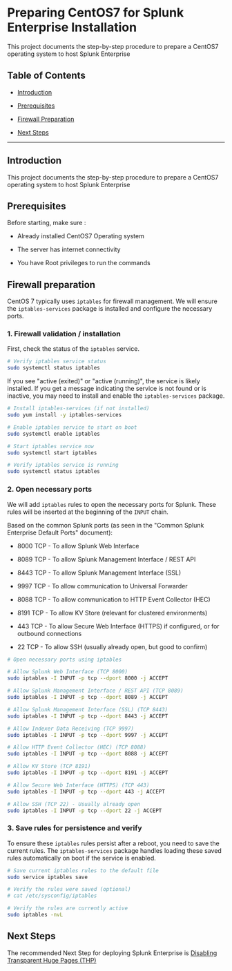 # Preparing CentOS7 for Splunk Enterprise Installation

This project documents the step-by-step procedure to prepare a CentOS7 operating system to host Splunk Enterprise

## Table of Contents

* [Introduction](#introduction)

* [Prerequisites](#prerequisites)

* [Firewall Preparation](#firewall-preparation)

* [Next Steps](#next-steps)

---

## Introduction

This project documents the step-by-step procedure to prepare a CentOS7 operating system to host Splunk Enterprise

## Prerequisites

Before starting, make sure :

* Already installed CentOS7 Operating system

* The server has internet connectivity

* You have Root privileges to run the commands

## Firewall preparation

CentOS 7 typically uses `iptables` for firewall management. We will ensure the `iptables-services` package is installed and configure the necessary ports.

### 1. Firewall validation / installation

First, check the status of the `iptables` service.

```bash
# Verify iptables service status
sudo systemctl status iptables
```

If you see "active (exited)" or "active (running)", the service is likely installed. If you get a message indicating the service is not found or is inactive, you may need to install and enable the `iptables-services` package.

```bash
# Install iptables-services (if not installed)
sudo yum install -y iptables-services

# Enable iptables service to start on boot
sudo systemctl enable iptables

# Start iptables service now
sudo systemctl start iptables

# Verify iptables service is running
sudo systemctl status iptables
```

### 2. Open necessary ports

We will add `iptables` rules to open the necessary ports for Splunk. These rules will be inserted at the beginning of the `INPUT` chain.

Based on the common Splunk ports (as seen in the "Common Splunk Enterprise Default Ports" document):

* 8000 TCP - To allow Splunk Web Interface

* 8089 TCP - To allow Splunk Management Interface / REST API
  
* 8443 TCP - To allow Splunk Management Interface (SSL)

* 9997 TCP - To allow communication to Universal Forwarder

* 8088 TCP - To allow communication to HTTP Event Collector (HEC)

* 8191 TCP - To allow KV Store (relevant for clustered environments)

* 443 TCP - To allow Secure Web Interface (HTTPS) if configured, or for outbound connections

* 22 TCP - To allow SSH (usually already open, but good to confirm)

```bash
# Open necessary ports using iptables

# Allow Splunk Web Interface (TCP 8000)
sudo iptables -I INPUT -p tcp --dport 8000 -j ACCEPT

# Allow Splunk Management Interface / REST API (TCP 8089)
sudo iptables -I INPUT -p tcp --dport 8089 -j ACCEPT

# Allow Splunk Management Interface (SSL) (TCP 8443)
sudo iptables -I INPUT -p tcp --dport 8443 -j ACCEPT

# Allow Indexer Data Receiving (TCP 9997)
sudo iptables -I INPUT -p tcp --dport 9997 -j ACCEPT

# Allow HTTP Event Collector (HEC) (TCP 8088)
sudo iptables -I INPUT -p tcp --dport 8088 -j ACCEPT

# Allow KV Store (TCP 8191)
sudo iptables -I INPUT -p tcp --dport 8191 -j ACCEPT

# Allow Secure Web Interface (HTTPS) (TCP 443)
sudo iptables -I INPUT -p tcp --dport 443 -j ACCEPT

# Allow SSH (TCP 22) - Usually already open
sudo iptables -I INPUT -p tcp --dport 22 -j ACCEPT
```

### 3. Save rules for persistence and verify

To ensure these `iptables` rules persist after a reboot, you need to save the current rules. The `iptables-services` package handles loading these saved rules automatically on boot if the service is enabled.

```bash
# Save current iptables rules to the default file
sudo service iptables save

# Verify the rules were saved (optional)
# cat /etc/sysconfig/iptables

# Verify the rules are currently active
sudo iptables -nvL
```

## Next Steps

The recommended Next Step for deploying Splunk Enterprise is [Disabling Transparent Huge Pages (THP)](XXXXX)
